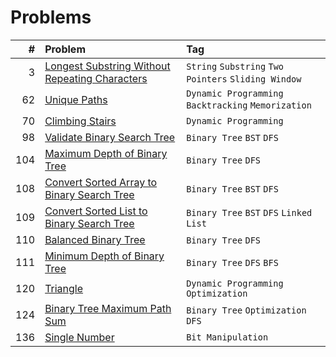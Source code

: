 # Problems

| #   | Problem                                                                                                                         | Tag                                                  |
|----:|:--------------------------------------------------------------------------------------------------------------------------------|:-----------------------------------------------------|
|   3 | [Longest Substring Without Repeating Characters](https://leetcode.com/problems/longest-substring-without-repeating-characters/) | `String` `Substring` `Two Pointers` `Sliding Window` |
|  62 | [Unique Paths](https://leetcode.com/problems/unique-paths/)                                                                     | `Dynamic Programming` `Backtracking` `Memorization`  |
|  70 | [Climbing Stairs](https://leetcode.com/problems/climbing-stairs/)                                                               | `Dynamic Programming`                                |
|  98 | [Validate Binary Search Tree](https://leetcode.com/problems/validate-binary-search-tree/)                                       | `Binary Tree` `BST` `DFS`                            |
| 104 | [Maximum Depth of Binary Tree](https://leetcode.com/problems/maximum-depth-of-binary-tree/)                                     | `Binary Tree` `DFS`                                  |
| 108 | [Convert Sorted Array to Binary Search Tree](https://leetcode.com/problems/convert-sorted-array-to-binary-search-tree/)         | `Binary Tree` `BST` `DFS`                            |
| 109 | [Convert Sorted List to Binary Search Tree](https://leetcode.com/problems/convert-sorted-list-to-binary-search-tree/)           | `Binary Tree` `BST` `DFS` `Linked List`              |
| 110 | [Balanced Binary Tree](https://leetcode.com/problems/balanced-binary-tree/)                                                     | `Binary Tree` `DFS`                                  |
| 111 | [Minimum Depth of Binary Tree](https://leetcode.com/problems/minimum-depth-of-binary-tree/)                                     | `Binary Tree` `DFS` `BFS`                            |
| 120 | [Triangle](https://leetcode.com/problems/triangle/)                                                                             | `Dynamic Programming` `Optimization`                 |
| 124 | [Binary Tree Maximum Path Sum](https://leetcode.com/problems/binary-tree-maximum-path-sum/)                                     | `Binary Tree` `Optimization` `DFS`                   |
| 136 | [Single Number](https://leetcode.com/problems/single-number/)                                                                   | `Bit Manipulation`                                   |